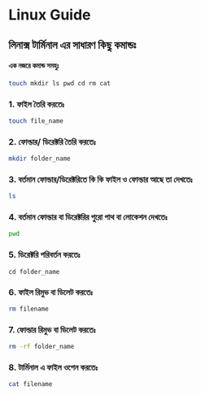 # Linux Guide

## লিনাক্স টার্মিনাল এর সাধারণ কিছু কমান্ডঃ 
#### এক নজরে কমান্ড সমহুঃ
~~~ bash
touch mkdir ls pwd cd rm cat
~~~
### 1. ফাইল তৈরি করতেঃ
~~~ bash
touch file_name
~~~
### 2. ফোল্ডার/ ডিরেক্টরি তৈরি করতেঃ 
~~~ bash
mkdir folder_name
~~~

### 3.  বর্তমান ফোল্ডার/ডিরেক্টরিতে কি কি ফাইল ও ফোল্ডার আছে  তা দেখতেঃ 
~~~ bash
ls
~~~
### 4.  বর্তমান ফোল্ডার বা ডিরেক্টরির পুরো পাথ বা লোকেশন দেখতেঃ
~~~ bash
pwd
~~~
### 5. ডিরেক্টরি পরিবর্তন করতেঃ
~~~
cd folder_name
~~~
### 6. ফাইল রিমুভ বা ডিলেট করতেঃ 
~~~ bash
rm filename
~~~
### 7. ফোল্ডার রিমুভ বা ডিলেট করতেঃ 
~~~ bash
rm -rf folder_name
~~~
### 8. টার্মিনাল এ ফাইল ওপেন করতেঃ 
~~~ bash
cat filename
~~~


